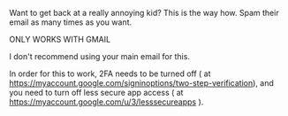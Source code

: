 Want to get back at a really annoying kid? This is the way how. Spam their email as many times as you want.

ONLY WORKS WITH GMAIL

I don't recommend using your main email for this.

In order for this to work, 2FA needs to be turned off ( at https://myaccount.google.com/signinoptions/two-step-verification), and you need to turn off less secure app access ( at https://myaccount.google.com/u/3/lesssecureapps ).
